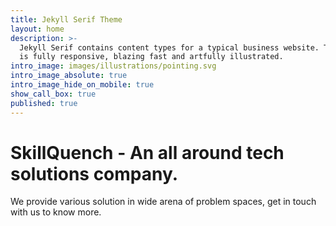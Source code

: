```yaml
---
title: Jekyll Serif Theme
layout: home
description: >-
  Jekyll Serif contains content types for a typical business website. The theme
  is fully responsive, blazing fast and artfully illustrated.
intro_image: images/illustrations/pointing.svg
intro_image_absolute: true
intro_image_hide_on_mobile: true
show_call_box: true
published: true
---
```


# SkillQuench - An all around tech solutions company.

We provide various solution in wide arena of problem spaces, get in touch with us to know more.
